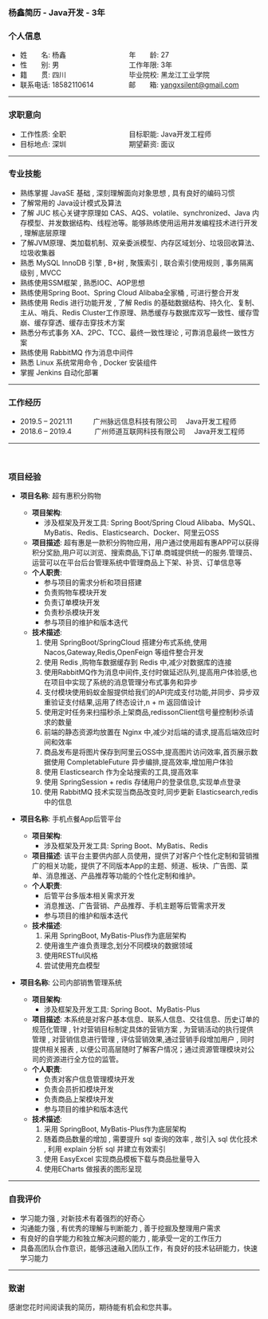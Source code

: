### 杨鑫简历 - Java开发 - 3年

###  个人信息

- 姓　　名: 杨鑫　　　　　　　　　年　　龄: 27	
- 性　　别: 男　　　　　　　　　　工作年限: 3年
- 籍　　贯: 四川　　　　　　　　　毕业院校: 黑龙江工业学院
- 联系电话: 18582110614　　　　　邮　　箱: yangxsilent@gmail.com

---
### 求职意向

- 工作性质: 全职　　　　　　　　　目标职能: Java开发工程师
- 目标地点: 深圳　　　　　　　　　期望薪资: 面议

---
### 专业技能

- 熟练掌握 JavaSE 基础 , 深刻理解面向对象思想 , 具有良好的编码习惯
- 了解常用的 Java设计模式及算法
- 了解 JUC 核心关键字原理如 CAS、AQS、volatile、synchronized、Java 内存模型、并发数据结构、线程池等。能够熟练使用运用并发编程技术进行开发 , 理解底层原理
- 了解JVM原理、类加载机制、双亲委派模型、内存区域划分、垃圾回收算法、垃圾收集器
- 熟悉 MySQL InnoDB 引擎 , B+树 , 聚簇索引 , 联合索引使用规则 , 事务隔离级别 , MVCC
- 熟练使用SSM框架 , 熟悉IOC、AOP思想
- 熟练使用Spring Boot、Spring Cloud Alibaba全家桶 , 可进行整合开发
- 熟练使用 Redis 进行功能开发 , 了解 Redis 的基础数据结构、持久化、复制、主从、哨兵、Redis Cluster工作原理、熟悉缓存与数据库双写一致性、缓存雪崩、缓存穿透、缓存击穿技术方案
- 熟悉分布式事务 XA、2PC、TCC、最终一致性理论 , 可靠消息最终一致性方案
- 熟练使用 RabbitMQ 作为消息中间件
- 熟悉 Linux 系统常用命令 , Docker 安装组件
- 掌握 Jenkins 自动化部署

---
### 工作经历

- 2019.5 – 2021.11　　　广州脉远信息科技有限公司 　Java开发工程师
- 2018.6 – 2019.4　　　 广州师道互联网科技有限公司 　Java开发工程师
---

<br>

### 项目经验

- **项目名称**: 超有惠积分购物
  - **项目架构**:  
    - 涉及框架及开发工具: Spring Boot/Spring Cloud Alibaba、MySQL、MyBatis、Redis、Elasticsearch、Docker、阿里云OSS
  - **项目描述**: 超有惠是一款积分购物应用，用户通过使用超有惠APP可以获得积分奖励,用户可以浏览、搜索商品,下订单.商城提供统一的服务.管理员、运营可以在平台后台管理系统中管理商品上下架、补货、订单信息等
  - **个人职责**: 
    - 参与项目的需求分析和项目搭建
    - 负责购物车模块开发
    - 负责订单模块开发
    - 负责秒杀模块开发
    - 参与项目的维护和版本迭代
  - **技术描述**: 
    1. 使用 SpringBoot/SpringCloud 搭建分布式系统,使用 Nacos,Gateway,Redis,OpenFeign 等组件整合开发
    2. 使用 Redis ,购物车数据缓存到 Redis 中,减少对数据库的连接
    3. 使用RabbitMQ作为消息中间件,支付时做延迟队列,提高用户体验感,也在项目中实现了系统的消息管理分布式事务和异步
    4. 支付模块使用蚂蚁金服提供给我们的API完成支付功能,并同步、异步双重验证支付结果,运用了终态设计,n + m 返回值设计
    5. 使用定时任务来扫描秒杀上架商品,redissonClient信号量控制秒杀请求的数量
    6. 前端的静态资源均放置在 Nginx 中,减少对后端的请求,提高后端效应时间和效率
    7. 商品发布是将图片保存到阿里云OSS中,提高图片访问效率,首页展示数据使用 CompletableFuture 异步编排,提高效率,增加用户体验
    8. 使用 Elasticsearch 作为全站搜索的工具,提高效率
    9. 使用 SpringSession + redis 存储用户的登录信息,实现单点登录
    10. 使用 RabbitMQ 技术实现当商品改变时,同步更新 Elasticsearch,redis 中的信息

- **项目名称**: 手机点餐App后管平台
  - **项目架构**:  
    - 涉及框架及开发工具: Spring Boot、MyBatis、Redis
  - **项目描述**: 该平台主要供内部人员使用，提供了对客户个性化定制和营销推广的相关功能，提供了不同版本App的主题、频道、板块、广告图、菜单、消息推送、产品推荐等功能的个性化定制和维护。
  - **个人职责**: 
    - 后管平台多版本相关需求开发
    - 消息推送、广告营销、产品推荐、手机主题等后管需求开发
    - 参与项目的维护和版本迭代
  - **技术描述**:
    1. 采用 SpringBoot, MyBatis-Plus作为底层架构
    2. 使用谁生产谁负责理念,划分不同模块的数据领域
    3. 使用RESTful风格
    4. 尝试使用充血模型

- **项目名称**: 公司内部销售管理系统
  - **项目架构**:  
    - 涉及框架及开发工具: Spring Boot、MyBatis-Plus
  - **项目描述**: 本系统是对客户基本信息、联系人信息、交往信息、历史订单的规范化管理 , 针对营销目标制定具体的营销方案 , 为营销活动的执行提供管理 , 对营销信息进行管理 , 评估营销效果,通过营销手段增加用户 , 同时提供相关报表 , 以便公司高层随时了解客户情况；通过资源管理模块对公司的资源进行全方位的监管。
  - **个人职责**: 
    - 负责对客户信息管理模块开发
    - 负责会员折扣模块开发
    - 负责商品上架模块开发
    - 参与项目的维护和版本迭代
  - **技术描述**:
    1. 采用 SpringBoot, MyBatis-Plus作为底层架构
    2. 随着商品数量的增加 , 需要提升 sql 查询的效率 , 故引入 sql 优化技术 , 利用 explain 分析 sql 并建立有效索引
    3. 使用 EasyExcel 实现商品模板下载与商品批量导入 
    4. 使用ECharts 做报表的图形呈现

---
### 自我评价

  - 学习能力强 , 对新技术有着强烈的好奇心
  - 沟通能力强 , 有优秀的理解与判断能力 , 善于挖掘及整理用户需求
  - 有良好的自学能力和独立解决问题的能力 , 能承受一定的工作压力
  - 具备高团队合作意识，能够迅速融入团队工作，有良好的技术钻研能力，快速学习能力

---
### 致谢
感谢您花时间阅读我的简历，期待能有机会和您共事。
